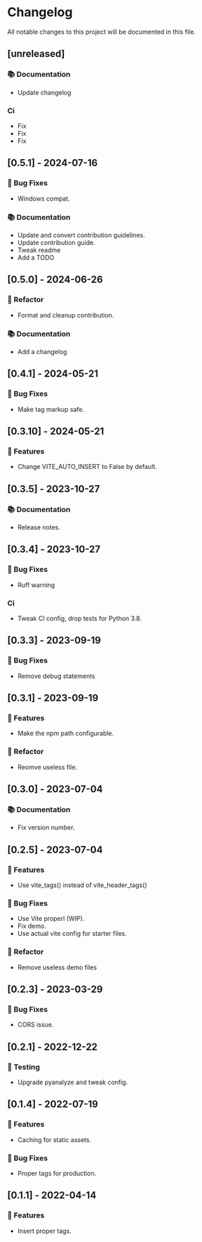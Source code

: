 # Changelog

All notable changes to this project will be documented in this file.

## [unreleased]

### <!-- 3 -->📚 Documentation

- Update changelog

### Ci

- Fix
- Fix
- Fix

## [0.5.1] - 2024-07-16

### <!-- 1 -->🐛 Bug Fixes

- Windows compat.

### <!-- 3 -->📚 Documentation

- Update and convert contribution guidelines.
- Update contribution guide.
- Tweak readme
- Add a TODO

## [0.5.0] - 2024-06-26

### <!-- 2 -->🚜 Refactor

- Format and cleanup contribution.

### <!-- 3 -->📚 Documentation

- Add a changelog

## [0.4.1] - 2024-05-21

### <!-- 1 -->🐛 Bug Fixes

- Make tag markup safe.

## [0.3.10] - 2024-05-21

### <!-- 0 -->🚀 Features

- Change VITE_AUTO_INSERT to False by default.

## [0.3.5] - 2023-10-27

### <!-- 3 -->📚 Documentation

- Release notes.

## [0.3.4] - 2023-10-27

### <!-- 1 -->🐛 Bug Fixes

- Ruff warning

### Ci

- Tweak CI config, drop tests for Python 3.8.

## [0.3.3] - 2023-09-19

### <!-- 1 -->🐛 Bug Fixes

- Remove debug statements

## [0.3.1] - 2023-09-19

### <!-- 0 -->🚀 Features

- Make the npm path configurable.

### <!-- 2 -->🚜 Refactor

- Reomve useless file.

## [0.3.0] - 2023-07-04

### <!-- 3 -->📚 Documentation

- Fix version number.

## [0.2.5] - 2023-07-04

### <!-- 0 -->🚀 Features

- Use vite_tags() instead of vite_header_tags()

### <!-- 1 -->🐛 Bug Fixes

- Use Vite properl (WIP).
- Fix demo.
- Use actual vite config for starter files.

### <!-- 2 -->🚜 Refactor

- Remove useless demo files

## [0.2.3] - 2023-03-29

### <!-- 1 -->🐛 Bug Fixes

- CORS issue.

## [0.2.1] - 2022-12-22

### <!-- 6 -->🧪 Testing

- Upgrade pyanalyze and tweak config.

## [0.1.4] - 2022-07-19

### <!-- 0 -->🚀 Features

- Caching for static assets.

### <!-- 1 -->🐛 Bug Fixes

- Proper tags for production.

## [0.1.1] - 2022-04-14

### <!-- 0 -->🚀 Features

- Insert proper tags.

<!-- generated by git-cliff -->
